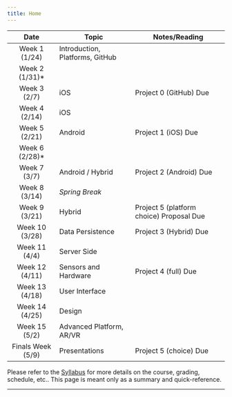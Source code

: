 ```yaml
---
title: Home
---
```


| Date | Topic | Notes/Reading |
| :---:               | ---   | --- |
| Week&nbsp;1 (1/24)  | Introduction, Platforms, GitHub |  |
| Week&nbsp;2 (1/31)* | | |
| Week&nbsp;3 (2/7)   | iOS  | Project 0 (GitHub) Due |
| Week&nbsp;4 (2/14)  | iOS  | |
| Week&nbsp;5 (2/21)  | Android  | Project 1 (iOS) Due |
| Week&nbsp;6 (2/28)* | | |
| Week&nbsp;7 (3/7)   | Android / Hybrid | Project 2 (Android) Due |
| Week&nbsp;8 (3/14)  | *Spring Break* | |
| Week&nbsp;9 (3/21)  | Hybrid | Project 5 (platform choice) Proposal Due |
| Week&nbsp;10 (3/28) | Data Persistence | Project 3 (Hybrid) Due |
| Week&nbsp;11 (4/4)  | Server Side | |
| Week&nbsp;12 (4/11) | Sensors and Hardware | Project 4 (full) Due |
| Week&nbsp;13 (4/18) | User Interface | |
| Week&nbsp;14 (4/25) | Design | |
| Week&nbsp;15 (5/2)  | Advanced Platform, AR/VR | |
| Finals Week (5/9)   | Presentations | Project 5 (choice) Due |

Please refer to the [Syllabus](syllabus.html) for more details on the course, grading, schedule, etc.. This page is meant only as a summary and quick-reference.

<hr/>
